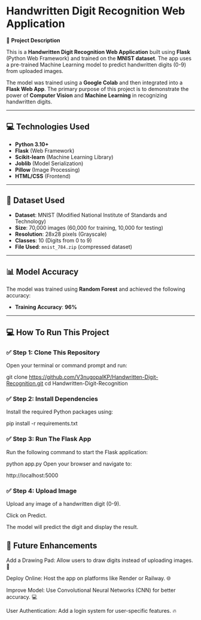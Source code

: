 # Handwritten Digit Recognition Web Application

📖 **Project Description**

This is a **Handwritten Digit Recognition Web Application** built using **Flask** (Python Web Framework) and trained on the **MNIST dataset**. The app uses a pre-trained Machine Learning model to predict handwritten digits (0-9) from uploaded images.

The model was trained using a **Google Colab** and then integrated into a **Flask Web App**. The primary purpose of this project is to demonstrate the power of **Computer Vision** and **Machine Learning** in recognizing handwritten digits.

---

## 💻 **Technologies Used**

- **Python 3.10+**
- **Flask** (Web Framework)
- **Scikit-learn** (Machine Learning Library)
- **Joblib** (Model Serialization)
- **Pillow** (Image Processing)
- **HTML/CSS** (Frontend)

---

## 💾 **Dataset Used**

- **Dataset**: MNIST (Modified National Institute of Standards and Technology)
- **Size**: 70,000 images (60,000 for training, 10,000 for testing)
- **Resolution**: 28x28 pixels (Grayscale)
- **Classes**: 10 (Digits from 0 to 9)
- **File Used**: `mnist_784.zip` (compressed dataset)

---

## 📊 **Model Accuracy**

The model was trained using **Random Forest** and achieved the following accuracy:

- **Training Accuracy**: **96%**

---

## 💻 **How To Run This Project**

### ✅ **Step 1: Clone This Repository**

Open your terminal or command prompt and run:


git clone https://github.com/V3nugopalKP/Handwritten-Digit-Recognition.git
cd Handwritten-Digit-Recognition

### ✅ Step 2: Install Dependencies
Install the required Python packages using:



pip install -r requirements.txt
### ✅ Step 3: Run The Flask App
Run the following command to start the Flask application:



python app.py
Open your browser and navigate to:


http://localhost:5000
### ✅ Step 4: Upload Image
Upload any image of a handwritten digit (0-9).

Click on Predict.

The model will predict the digit and display the result.

## 💎 Future Enhancements
Add a Drawing Pad: Allow users to draw digits instead of uploading images. 🎨

Deploy Online: Host the app on platforms like Render or Railway. 🌐

Improve Model: Use Convolutional Neural Networks (CNN) for better accuracy. 💻

User Authentication: Add a login system for user-specific features. 🔥
